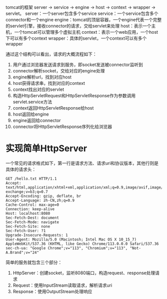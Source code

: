 tomcat的框架
server -> service -> engine -> host -> context -> wrapper -> servlet。
server：一个server包含多个service
service：一个service包含多个connector和一个engine
engine：tomcat的顶层容器，一个engine代表一个完整的servlet引擎，接收connector的请求，交给servlet来处理
host：表示一个主机，一个tomcat可以管理多个虚拟主机
context：表示一个web应用，一个host下可以有多个context
wrapper：具体的servlet，一个context可以有多个wrapper

通过这个结构可以看出，请求的大概流程如下：
1. 用户通过浏览器发送请求到服务，即socket发送被connector监听到
2. connector解析socket，交给对应的engine处理
3. engine解析url，找到对应host 
4. host获得请求串，找到对应的context
5. context找出对应的servlet
6. 构造HttpServletRequest和HttpServletResponse作为参数调用servlet.service方法
7. context返回HttpServletResponse给host
8. host返回给engine
9. engine返回给connector
10. connector将HttpServletResponse序列化给浏览器

# 实现简单HttpServer
一个常见的请求格式如下，第一行是请求方法、请求uri和协议版本，其他行则是具体的请求头：
```http request
GET /hello.txt HTTP/1.1
Accept: text/html,application/xhtml+xml,application/xml;q=0.9,image/avif,image/webp,image/apng,*/*;q=0.8,application/signed-exchange;v=b3;q=0.7
Accept-Encoding: gzip, deflate, br
Accept-Language: zh-CN,zh;q=0.9
Cache-Control: max-age=0
Connection: keep-alive
Host: localhost:8080
Sec-Fetch-Dest: document
Sec-Fetch-Mode: navigate
Sec-Fetch-Site: none
Sec-Fetch-User: ?1
Upgrade-Insecure-Requests: 1
User-Agent: Mozilla/5.0 (Macintosh; Intel Mac OS X 10_15_7) AppleWebKit/537.36 (KHTML, like Gecko) Chrome/113.0.0.0 Safari/537.36
sec-ch-ua: "Google Chrome";v="113", "Chromium";v="113", "Not-A.Brand";v="24"
```
简单的服务就包含三个部分：
1. HttpServer：创建socket，监听8080端口，构造request、response处理请求
2. Request：使用InputStream读取请求，解析请求uri
3. Response：使用OutputStream处理响应

























